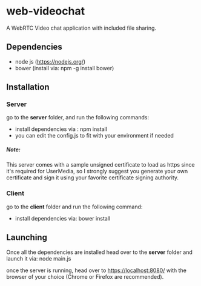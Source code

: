 # web-videochat
A WebRTC Video chat application with included file sharing.

## Dependencies
- node js (https://nodejs.org/)
- bower (install via: npm -g install bower)

## Installation

### Server

go to the **server** folder, and run the following commands:
- install dependencies via : npm install
- you can edit the config.js to fit with your environment if needed

##### Note: 
This server comes with a sample unsigned certificate to load as https since it's required for UserMedia, so I strongly suggest you generate your own certificate and sign it using your favorite certificate signing authority.

### Client

go to the **client** folder and run the following command:
- install dependencies via: bower install


## Launching

Once all the dependencies are installed head over to the **server** folder and launch it via: node main.js

once the server is running, head over to [https://localhost:8080/](http://localhost:8080/) with the browser of your choice (Chrome or Firefox are recommended).
